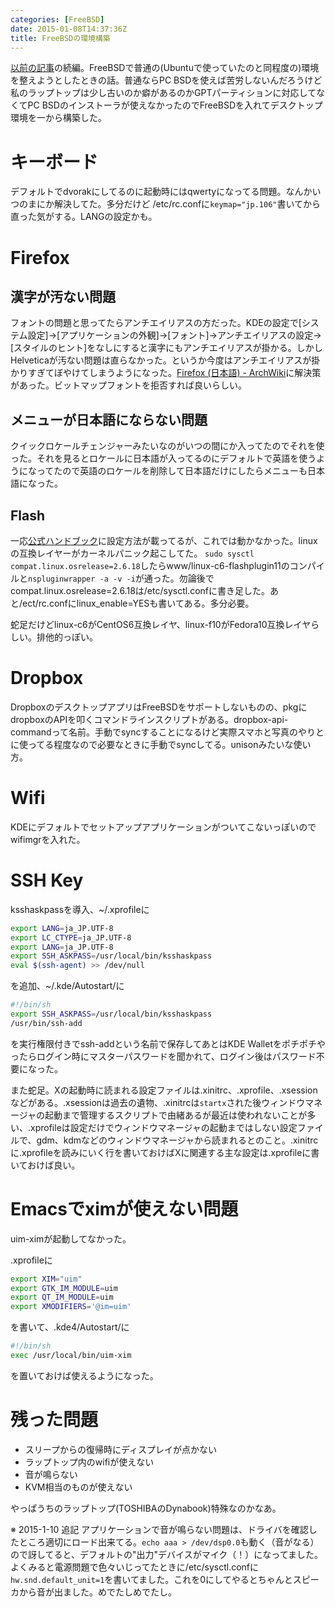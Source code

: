 ```yaml
---
categories: [FreeBSD]
date: 2015-01-08T14:37:36Z
title: FreeBSDの環境構築
---
```

[以前の記事](/blog/2014/12/27/freebsd/)の続編。FreeBSDで普通の(Ubuntuで使っていたのと同程度の)環境を整えようとしたときの話。普通ならPC BSDを使えば苦労しないんだろうけど私のラップトップは少し古いのか癖があるのかGPTパーティションに対応してなくてPC BSDのインストーラが使えなかったのでFreeBSDを入れてデスクトップ環境を一から構築した。
<!--more-->
# キーボード
デフォルトでdvorakにしてるのに起動時にはqwertyになってる問題。なんかいつのまにか解決してた。多分だけど /etc/rc.confに`keymap="jp.106"`書いてから直った気がする。LANGの設定かも。

# Firefox
## 漢字が汚ない問題
フォントの問題と思ってたらアンチエイリアスの方だった。KDEの設定で[システム設定]->[アプリケーションの外観]->[フォント]->アンチエイリアスの設定->[スタイルのヒント]をなしにすると漢字にもアンチエイリアスが掛かる。しかしHelveticaが汚ない問題は直らなかった。というか今度はアンチエイリアスが掛かりすぎてぼやけてしまうようになった。[Firefox (日本語) - ArchWiki](https://wiki.archlinux.org/index.php/Firefox_(%E6%97%A5%E6%9C%AC%E8%AA%9E))に解決策があった。ビットマップフォントを拒否すれば良いらしい。

## メニューが日本語にならない問題
クイックロケールチェンジャーみたいなのがいつの間にか入ってたのでそれを使った。それを見るとロケールに日本語が入ってるのにデフォルトで英語を使うようになってたので英語のロケールを削除して日本語だけにしたらメニューも日本語になった。

## Flash
一応[公式ハンドブック](https://www.freebsd.org/doc/ja/books/handbook/desktop-browsers.html)に設定方法が載ってるが、これでは動かなかった。linuxの互換レイヤーがカーネルパニック起こしてた。
`sudo sysctl compat.linux.osrelease=2.6.18`したらwww/linux-c6-flashplugin11のコンパイルと`nspluginwrapper -a -v -i`が通った。勿論後でcompat.linux.osrelease=2.6.18は/etc/sysctl.confに書き足した。あと/ect/rc.confにlinux_enable=YESも書いてある。多分必要。

蛇足だけどlinux-c6がCentOS6互換レイヤ、linux-f10がFedora10互換レイヤらしい。排他的っぽい。

# Dropbox
DropboxのデスクトップアプリはFreeBSDをサポートしないものの、pkgにdropboxのAPIを叩くコマンドラインスクリプトがある。dropbox-api-commandって名前。手動でsyncすることになるけど実際スマホと写真のやりとに使ってる程度なので必要なときに手動でsyncしてる。unisonみたいな使い方。

# Wifi
KDEにデフォルトでセットアップアプリケーションがついてこないっぽいのでwifimgrを入れた。

# SSH Key
ksshaskpassを導入、~/.xprofileに

```sh
export LANG=ja_JP.UTF-8
export LC_CTYPE=ja_JP.UTF-8
export LANG=ja_JP.UTF-8
export SSH_ASKPASS=/usr/local/bin/ksshaskpass
eval $(ssh-agent) >> /dev/null
```
を追加、~/.kde/Autostart/に
```sh
#!/bin/sh
export SSH_ASKPASS=/usr/local/bin/ksshaskpass
/usr/bin/ssh-add
```
を実行権限付きでssh-addという名前で保存してあとはKDE Walletをポチポチやったらログイン時にマスターパスワードを聞かれて、ログイン後はパスワード不要になった。

また蛇足。Xの起動時に読まれる設定ファイルは.xinitrc、.xprofile、.xsessionなどがある。.xsessionは過去の遺物、.xinitrcは`startx`された後ウィンドウマネージャの起動まで管理するスクリプトで由緒あるが最近は使われないことが多い、.xprofileは設定だけでウィンドウマネージャの起動まではしない設定ファイルで、gdm、kdmなどのウィンドウマネージャから読まれるとのこと。.xinitrcに.xprofileを読みにいく行を書いておけばXに関連する主な設定は.xprofileに書いておけば良い。

# Emacsでximが使えない問題
uim-ximが起動してなかった。

.xprofileに
```sh
export XIM="uim"
export GTK_IM_MODULE=uim
export QT_IM_MODULE=uim
export XMODIFIERS='@im=uim'
```
を書いて、.kde4/Autostart/に
```sh
#!/bin/sh
exec /usr/local/bin/uim-xim
```
を置いておけば使えるようになった。
# 残った問題
* スリープからの復帰時にディスプレイが点かない
* ラップトップ内のwifiが使えない
* 音が鳴らない
* KVM相当のものが使えない

やっぱうちのラップトップ(TOSHIBAのDynabook)特殊なのかなあ。

※ 2015-1-10 追記
アプリケーションで音が鳴らない問題は、ドライバを確認したところ適切にロード出来てる。`echo aaa > /dev/dsp0.0`も動く（音がなる）ので訝してると、デフォルトの"出力"デバイスがマイク（！）になってました。
よくみると電源問題で色々いじってたときに/etc/sysctl.confに`hw.snd.default_unit=1`を書いてました。これを0にしてやるとちゃんとスピーカから音が出ました。めでたしめでたし。
